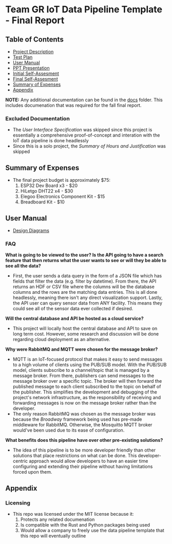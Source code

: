 # Team GR IoT Data Pipeline Template - Final Report

## Table of Contents
- [Project Description](docs/project_description.md)
- [Test Plan](docs/test_plan.md)
- [User Manual](#user-manual)
- [PPT Presentation](docs/presentations/fall-design-slides.pdf)
- [Initial Self-Assesment]()
- [Final Self-Assesment]()
- [Summary of Expenses](#summary-of-expenses)
- [Appendix](#appendix)

**NOTE:** Any additional documentation can be found in the [docs](docs/) folder. This includes documenation that was required for the fall final report.

### Excluded Documentation
- The *User Interface Specification* was skipped since this project is essentially a comprehensive proof-of-concept and interation with the IoT data pipeline is done headlessly
- Since this is a solo project, the *Summary of Hours and Justification* was skipped

## Summary of Expenses
- The final project budget is approximately $75:
    1. ESP32 Dev Board x3 - $20
    2. HiLetgo DHT22 x4 - $30
    3. Elegoo Electronics Component Kit - $15
    4. Breadboard Kit - $10

## User Manual
- [Design Diagrams](docs/design_diagrams.md)

### FAQ
**What is going to be viewed to the user? Is the API going to have a search feature that then returns what the user wants to see or will they be able to see all the data?**
- First, the user sends a data query in the form of a JSON file which has fields that filter the data (e.g. filter by datetime). From there, the API returns an HDF or CSV file 
where the columns will be the database columns and the rows are the matching data entries. This is all done headlessly, meaning there isn't any direct visualization support. Lastly,
the API user can query sensor data from ANY facility. This means they could see all of the sensor data ever collected if desired.

**Will the central database and API be hosted as a cloud service?**
- This project will locally host the central database and API to save on long term cost. However, some research and discussion will be done regarding cloud deployment as an alternative. 

**Why were RabbitMQ and MQTT were chosen for the message broker?**
- MQTT is an IoT-focused protocol that makes it easy to send messages to a high volume of clients using the PUB/SUB model. With the PUB/SUB model, clients subscribe to a channel/topic 
that is managed by a message broker. From there, publishers can send messages to the message broker over a specific topic. The broker will then forward the published message to
each client subscribed to the topic on behalf of the publisher. This simplifies the development and debugging of the project's network infrastructure, as the responsibility of receiving 
and forwarding messages is now on the message broker rather than the developer. 
- The only reason RabbitMQ was chosen as the message broker was because the *Broadway* framework being used has pre-made middleware for RabbitMQ. Otherwise, the Mosquitto MQTT broker 
would've been used due to its ease of configuration.

**What benefits does this pipeline have over other pre-existing solutions?**
- The idea of this pipeline is to be more developer friendly than other solutions that place restrictions on what can be done. This developer-centric approach would allow developers to 
have an easier time configuring and extending their pipeline without having limitations forced upon them.

## Appendix

### Licensing
- This repo was licensed under the MIT license because it:
    1. Protects any related documenation
    2. Is compatible with the Rust and Python packages being used
    3. Would allow a company to freely use the data pipeline template that this repo will eventually outline
